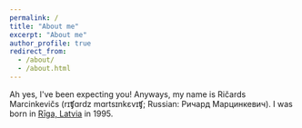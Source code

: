 ```yaml
---
permalink: /
title: "About me"
excerpt: "About me"
author_profile: true
redirect_from: 
  - /about/
  - /about.html
---
```


Ah yes, I've been expecting you! Anyways, my name is Ričards Marcinkevičs (rɪʧɑrdz mɑrtsɪnkɛvɪʧ; Russian: Ричард Марцинкевич). I was born in [Rīga, Latvia](images/Riga.png) in 1995. 